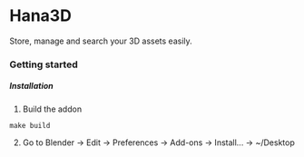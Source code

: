 # Hana3D

Store, manage and search your 3D assets easily.

### Getting started

##### Installation

1. Build the addon
```
make build
```

2. Go to Blender -> Edit -> Preferences -> Add-ons -> Install... -> ~/Desktop
```
